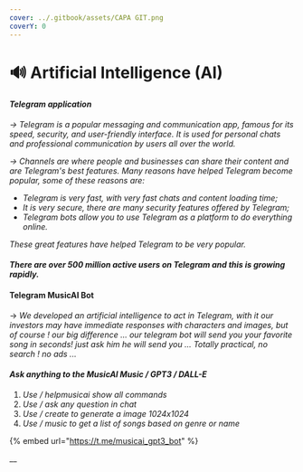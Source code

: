 ```yaml
---
cover: ../.gitbook/assets/CAPA GIT.png
coverY: 0
---
```


# 🔊 Artificial Intelligence (AI)

#### _Telegram application_

_-> Telegram is a popular messaging and communication app, famous for its speed, security, and user-friendly interface. It is used for personal chats and professional communication by users all over the world._

_-> Channels are where people and businesses can share their content and are Telegram's best features. Many reasons have helped Telegram become popular, some of these reasons are:_

* _Telegram is very fast, with very fast chats and content loading time;_
* _It is very secure, there are many security features offered by Telegram;_
* _Telegram bots allow you to use Telegram as a platform to do everything online._

_These great features have helped Telegram to be very popular._

#### _There are over 500 million active users on Telegram and this is growing rapidly._

#### Telegram MusicAI Bot

\-> _We developed an artificial intelligence to act in Telegram, with it our investors may have immediate responses with characters and images, but of course ! our big difference ... our telegram bot will send you your favorite song in seconds! just ask him he will send you ... Totally practical, no search ! no ads ..._

#### _Ask anything to the MusicAI Music / GPT3 / DALL-E_

1. _Use / helpmusicai show all commands_
2. _Use / ask any question in chat_
3. _Use / create to generate a image 1024x1024_
4. _Use / music to get a list of songs based on genre or name_

{% embed url="https://t.me/musicai_gpt3_bot" %}

__
